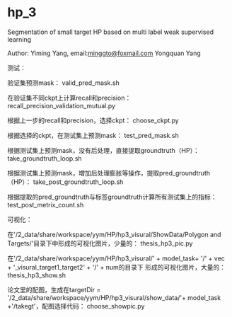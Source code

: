 # hp_3
Segmentation of small target HP based on multi label weak supervised learning

Author: 
Yiming Yang, email:minggto@foxmail.com
Yongquan Yang


测试：

验证集预测mask：
valid_pred_mask.sh

在验证集不同ckpt上计算recall和precision：
recall_precision_validation_mutual.py

根据上一步的recall和precision，选择ckpt：
choose_ckpt.py

根据选择的ckpt，在测试集上预测mask：
test_pred_mask.sh

根据测试集上预测mask，没有后处理，直接提取groundtruth（HP）：
take_groundtruth_loop.sh

根据测试集上预测mask，增加后处理膨胀等操作，提取pred_groundtruth（HP）：
take_post_groundtruth_loop.sh

根据提取的pred_groundtruth与标签groundtruth计算所有测试集上的指标：
test_post_metrix_count.sh







可视化：

在'/2_data/share/workspace/yym/HP/hp3_visural/ShowData/Polygon and Targets/'目录下中形成的可视化图片，少量的：
thesis_hp3_pic.py

在'/2_data/share/workspace/yym/HP/hp3_visural/' + model_task+ '/' + vec + '_visural_target1_target2' + '/' + num的目录下
形成的可视化图片，大量的：
thesis_hp3_show.sh

论文里的配图，生成在targetDir = '/2_data/share/workspace/yym/HP/hp3_visural/show_data/'+ model_task +'/takegt'，配图选择代码：
choose_showpic.py